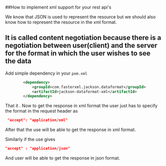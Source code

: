 ##How to implement xml support for your rest api's

We know that JSON is used to represent the resource but we should also know how to represent the resource in the xml format.

**It is called content negotiation because there is a negotiation between user(client) and the server for the format in which the user wishes to see the data**
-

Add simple dependency in your `pom.xml` 

```xml
		<dependency>
			<groupId>com.fasterxml.jackson.dataformat</groupId>
			<artifactId>jackson-dataformat-xml</artifactId>
		</dependency>
```

That it . Now to get the response in xml format the user just has to specify the format in the request header as

```json
 "accept": "application/xml" 
 ```
 After that the use will be able to get the response in xml format.
 
 Similarly if the use gives 
 
 ```json
 "accept" : "application/json"
 ```
 
 And user will be able to get the response in json format.